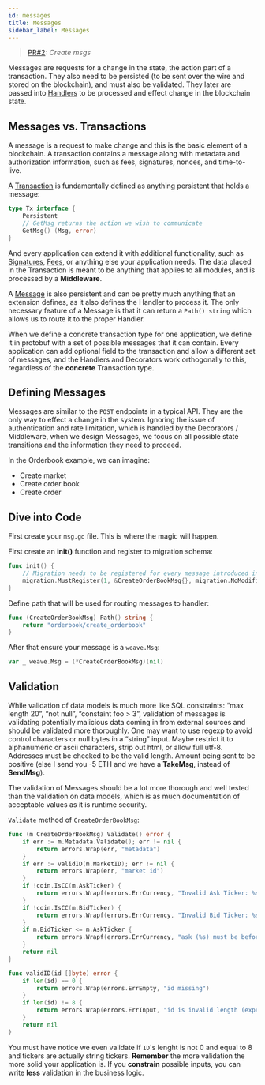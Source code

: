 ```yaml
---
id: messages
title: Messages
sidebar_label: Messages
---
```


> [PR#2](https://github.com/iov-one/tutorial/pull/2): _Create msgs_

Messages are requests for a change in the state, the action part of a transaction. They also need to be persisted (to be sent over the wire and stored on the blockchain), and must also be validated. They later are passed into [Handlers](https://godoc.org/github.com/iov-one/weave#Handler) to be processed and effect change in the blockchain state.

## Messages vs. Transactions

A message is a request to make change and this is the basic element of a blockchain. A transaction contains a message along with metadata and authorization information, such as fees, signatures, nonces, and time-to-live.

A [Transaction](https://godoc.org/github.com/iov-one/weave#Tx) is fundamentally defined as anything persistent that holds a message:

```go
type Tx interface {
    Persistent
    // GetMsg returns the action we wish to communicate
    GetMsg() (Msg, error)
}
```

And every application can extend it with additional functionality, such as [Signatures](https://godoc.org/github.com/iov-one/weave/x/sigs#SignedTx), [Fees](https://godoc.org/github.com/iov-one/weave/x/cash#FeeTx), or anything else your application needs. The data placed in the Transaction is meant to be anything that applies to all modules, and is processed by a **Middleware**.

A [Message](https://godoc.org/github.com/iov-one/weave#Msg) is also persistent and can be pretty much anything that an extension defines, as it also defines the Handler to process it. The only necessary feature of a Message is that it can return a `Path() string` which allows us to route it to the proper Handler.

When we define a concrete transaction type for one application, we define it in protobuf with a set of possible messages that it can contain. Every application can add optional field to the transaction and allow a different set of messages, and the Handlers and Decorators work orthogonally to this, regardless of the **concrete** Transaction type.

## Defining Messages

Messages are similar to the `POST` endpoints in a typical API. They are the only way to effect a change in the system. Ignoring the issue of authentication and rate limitation, which is handled by the Decorators / Middleware, when we design Messages, we focus on all possible state transitions and the information they need to proceed.

In the Orderbook example, we can imagine:

- Create market
- Create order book
- Create order

## Dive into Code

First create your `msg.go` file. This is where the magic will happen.

First create an __init()__ function and register to migration schema:

```go
func init() {
    // Migration needs to be registered for every message introduced in the codec.
    migration.MustRegister(1, &CreateOrderBookMsg{}, migration.NoModification)
}
```

Define path that will be used for routing messages to handler:

```go
func (CreateOrderBookMsg) Path() string {
    return "orderbook/create_orderbook"
}
```

After that ensure your message is a `weave.Msg`:

```go
var _ weave.Msg = (*CreateOrderBookMsg)(nil)
```

## Validation

While validation of data models is much more like SQL constraints: “max length 20”, “not null”, “constaint foo > 3”, validation of messages is validating potentially malicious data coming in from external sources and should be validated more thoroughly. One may want to use regexp to avoid control characters or null bytes in a “string” input. Maybe restrict it to alphanumeric or ascii characters, strip out html, or allow full utf-8. Addresses must be checked to be the valid length. Amount being sent to be positive (else I send you -5 ETH and we have a **TakeMsg**, instead of **SendMsg**).

The validation of Messages should be a lot more thorough and well tested than the validation on data models, which is as much documentation of acceptable values as it is runtime security.

`Validate` method of `CreateOrderBookMsg`:

```go
func (m CreateOrderBookMsg) Validate() error {
    if err := m.Metadata.Validate(); err != nil {
        return errors.Wrap(err, "metadata")
    }
    if err := validID(m.MarketID); err != nil {
        return errors.Wrap(err, "market id")
    }
    if !coin.IsCC(m.AskTicker) {
        return errors.Wrapf(errors.ErrCurrency, "Invalid Ask Ticker: %s", m.AskTicker)
    }
    if !coin.IsCC(m.BidTicker) {
        return errors.Wrapf(errors.ErrCurrency, "Invalid Bid Ticker: %s", m.BidTicker)
    }
    if m.BidTicker <= m.AskTicker {
        return errors.Wrapf(errors.ErrCurrency, "ask (%s) must be before bid (%s)", m.AskTicker, m.BidTicker)
    }
    return nil
}
```

```go
func validID(id []byte) error {
    if len(id) == 0 {
        return errors.Wrap(errors.ErrEmpty, "id missing")
    }
    if len(id) != 8 {
        return errors.Wrap(errors.ErrInput, "id is invalid length (expect 8 bytes)")
    }
    return nil
}
```

You must have notice we even validate if `ID`'s lenght is not 0 and equal to 8 and tickers are actually string tickers. **Remember** the more validation the more solid your application is. If you **constrain** possible inputs, you can write **less** validation in the business logic.
